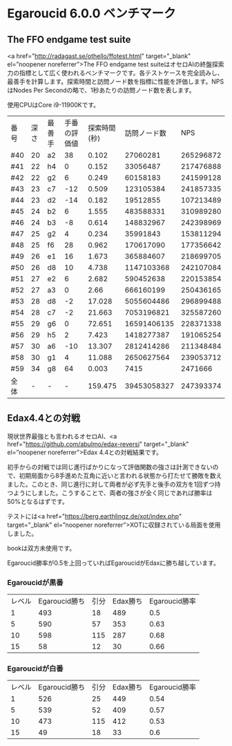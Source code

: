 # Egaroucid 6.0.0 ベンチマーク

## The FFO endgame test suite

<a href="http://radagast.se/othello/ffotest.html" target="_blank" el=”noopener noreferrer”>The FFO endgame test suite</a>はオセロAIの終盤探索力の指標として広く使われるベンチマークです。各テストケースを完全読みし、最善手を計算します。探索時間と訪問ノード数を指標に性能を評価します。NPSはNodes Per Secondの略で、1秒あたりの訪問ノード数を表します。

使用CPUはCore i9-11900Kです。

<table>
<tr>
<td>番号</td>
<td>深さ</td>
<td>最善手</td>
<td>手番の評価値</td>
<td>探索時間(秒)</td>
<td>訪問ノード数</td>
<td>NPS</td>
</tr>
<tr>
<td>#40</td>
<td>20</td>
<td>a2</td>
<td>38</td>
<td>0.102</td>
<td>27060281</td>
<td>265296872</td>
</tr>
<tr>
<td>#41</td>
<td>22</td>
<td>h4</td>
<td>0</td>
<td>0.152</td>
<td>33056487</td>
<td>217476888</td>
</tr>
<tr>
<td>#42</td>
<td>22</td>
<td>g2</td>
<td>6</td>
<td>0.249</td>
<td>60158183</td>
<td>241599128</td>
</tr>
<tr>
<td>#43</td>
<td>23</td>
<td>c7</td>
<td>-12</td>
<td>0.509</td>
<td>123105384</td>
<td>241857335</td>
</tr>
<tr>
<td>#44</td>
<td>23</td>
<td>d2</td>
<td>-14</td>
<td>0.182</td>
<td>19512855</td>
<td>107213489</td>
</tr>
<tr>
<td>#45</td>
<td>24</td>
<td>b2</td>
<td>6</td>
<td>1.555</td>
<td>483588331</td>
<td>310989280</td>
</tr>
<tr>
<td>#46</td>
<td>24</td>
<td>b3</td>
<td>-8</td>
<td>0.614</td>
<td>148832967</td>
<td>242398969</td>
</tr>
<tr>
<td>#47</td>
<td>25</td>
<td>g2</td>
<td>4</td>
<td>0.234</td>
<td>35991843</td>
<td>153811294</td>
</tr>
<tr>
<td>#48</td>
<td>25</td>
<td>f6</td>
<td>28</td>
<td>0.962</td>
<td>170617090</td>
<td>177356642</td>
</tr>
<tr>
<td>#49</td>
<td>26</td>
<td>e1</td>
<td>16</td>
<td>1.673</td>
<td>365884607</td>
<td>218699705</td>
</tr>
<tr>
<td>#50</td>
<td>26</td>
<td>d8</td>
<td>10</td>
<td>4.738</td>
<td>1147103368</td>
<td>242107084</td>
</tr>
<tr>
<td>#51</td>
<td>27</td>
<td>e2</td>
<td>6</td>
<td>2.682</td>
<td>590452638</td>
<td>220153854</td>
</tr>
<tr>
<td>#52</td>
<td>27</td>
<td>a3</td>
<td>0</td>
<td>2.66</td>
<td>666160199</td>
<td>250436165</td>
</tr>
<tr>
<td>#53</td>
<td>28</td>
<td>d8</td>
<td>-2</td>
<td>17.028</td>
<td>5055604486</td>
<td>296899488</td>
</tr>
<tr>
<td>#54</td>
<td>28</td>
<td>c7</td>
<td>-2</td>
<td>21.663</td>
<td>7053196821</td>
<td>325587260</td>
</tr>
<tr>
<td>#55</td>
<td>29</td>
<td>g6</td>
<td>0</td>
<td>72.651</td>
<td>16591406135</td>
<td>228371338</td>
</tr>
<tr>
<td>#56</td>
<td>29</td>
<td>h5</td>
<td>2</td>
<td>7.423</td>
<td>1418277387</td>
<td>191065254</td>
</tr>
<tr>
<td>#57</td>
<td>30</td>
<td>a6</td>
<td>-10</td>
<td>13.307</td>
<td>2812414286</td>
<td>211348484</td>
</tr>
<tr>
<td>#58</td>
<td>30</td>
<td>g1</td>
<td>4</td>
<td>11.088</td>
<td>2650627564</td>
<td>239053712</td>
</tr>
<tr>
<td>#59</td>
<td>34</td>
<td>g8</td>
<td>64</td>
<td>0.003</td>
<td>7415</td>
<td>2471666</td>
</tr>
<tr>
<td>全体</td>
<td>-</td>
<td>-</td>
<td>-</td>
<td>159.475</td>
<td>39453058327</td>
<td>247393374</td>
</tr>
</table>










## Edax4.4との対戦

現状世界最強とも言われるオセロAI、<a href="https://github.com/abulmo/edax-reversi" target="_blank" el=”noopener noreferrer”>Edax 4.4</a>との対戦結果です。

初手からの対戦では同じ進行ばかりになって評価関数の強さは計測できないので、初期局面から8手進めた互角に近いと言われる状態から打たせて勝敗を数えました。このとき、同じ進行に対して両者が必ず先手と後手の双方を1回ずつ持つようにしました。こうすることで、両者の強さが全く同じであれば勝率は50%となるはずです。

テストには<a href="https://berg.earthlingz.de/xot/index.php" target="_blank" el=”noopener noreferrer”>XOT</a>に収録されている局面を使用しました。

bookは双方未使用です。

Egaroucid勝率が0.5を上回っていればEgaroucidがEdaxに勝ち越しています。

### Egaroucidが黒番

<table>
<tr>
<td>レベル</td>
<td>Egaroucid勝ち</td>
<td>引分</td>
<td>Edax勝ち</td>
<td>Egaroucid勝率</td>
</tr>
<tr>
<td>1</td>
<td>493</td>
<td>18</td>
<td>489</td>
<td>0.5</td>
</tr>
<tr>
<td>5</td>
<td>590</td>
<td>57</td>
<td>353</td>
<td>0.63</td>
</tr>
<tr>
<td>10</td>
<td>598</td>
<td>115</td>
<td>287</td>
<td>0.68</td>
</tr>
<tr>
<td>15</td>
<td>58</td>
<td>12</td>
<td>30</td>
<td>0.66</td>
</tr>
</table>




### Egaroucidが白番

<table>
<tr>
<td>レベル</td>
<td>Egaroucid勝ち</td>
<td>引分</td>
<td>Edax勝ち</td>
<td>Egaroucid勝率</td>
</tr>
<tr>
<td>1</td>
<td>526</td>
<td>25</td>
<td>449</td>
<td>0.54</td>
</tr>
<tr>
<td>5</td>
<td>539</td>
<td>52</td>
<td>409</td>
<td>0.57</td>
</tr>
<tr>
<td>10</td>
<td>473</td>
<td>115</td>
<td>412</td>
<td>0.53</td>
</tr>
<tr>
<td>15</td>
<td>49</td>
<td>18</td>
<td>33</td>
<td>0.6</td>
</tr>
</table>


